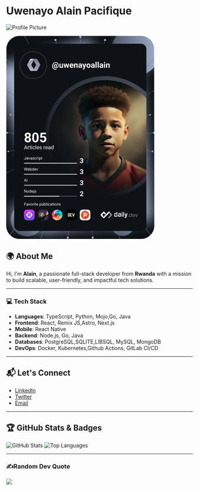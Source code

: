 # Uwenayo Alain Pacifique

![Profile Picture](https://avatars.githubusercontent.com/u/74071036?v=4)

<a href="https://app.daily.dev/uwenayoallain"><img src="https://github.com/uwenayoallain/uwenayoallain/blob/main/devcard.svg" width="400" alt="Alain's Dev Card"/></a>

## 🌍 About Me
Hi, I'm **Alain**, a passionate full-stack developer from **Rwanda** with a mission to build scalable, user-friendly, and impactful tech solutions.

---

### 💻 Tech Stack
- **Languages**: TypeScript, Python, Mojo,Go, Java
- **Frontend**: React, Remix JS,Astro, Next.js
- **Mobile**: React Native
- **Backend**: Node.js, Go, Java
- **Databases**: PostgreSQL,SQLITE,LIBSQL, MySQL, MongoDB
- **DevOps**: Docker, Kubernetes,Github Actions, GitLab CI/CD

---


## 📬 Let's Connect
- [LinkedIn](https://www.linkedin.com/in/uwenayoallain)
- [Twitter](https://twitter.com/uwenayoallain)
- [Email](mailto:uwenayoallain@gmail.com)

---

## 🏆 GitHub Stats & Badges

![GitHub Stats](https://github-readme-stats.vercel.app/api?username=uwenayoallain&show_icons=true&theme=dark)
![Top Languages](https://github-readme-stats.vercel.app/api/top-langs/?username=uwenayoallain&layout=compact&theme=dark)

---

### ✍️Random Dev Quote
![](https://quotes-github-readme.vercel.app/api?type=horizontal&theme=dark)
